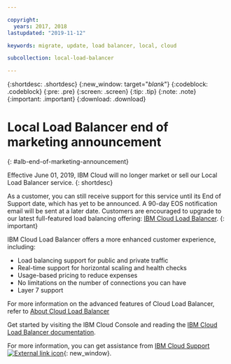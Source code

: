 ```yaml
---

copyright:
  years: 2017, 2018
lastupdated: "2019-11-12"

keywords: migrate, update, load balancer, local, cloud

subcollection: local-load-balancer

---
```


{:shortdesc: .shortdesc}
{:new_window: target="_blank_"}
{:codeblock: .codeblock}
{:pre: .pre}
{:screen: .screen}
{:tip: .tip}
{:note: .note}
{:important: .important}
{:download: .download}

# Local Load Balancer end of marketing announcement
{: #alb-end-of-marketing-announcement}

Effective June 01, 2019, IBM Cloud will no longer market or sell our Local Load Balancer service.
{: shortdesc}

As a customer, you can still receive support for this service until its End of Support date, which has yet to be announced. A 90-day EOS notification email will be sent at a later date. Customers are encouraged to upgrade to our latest full-featured load balancing offering: [IBM Cloud Load Balancer](/docs/loadbalancer-service?topic=loadbalancer-service-getting-started).
{: important}

IBM Cloud Load Balancer offers a more enhanced customer experience, including:

* Load balancing support for public and private traffic
* Real-time support for horizontal scaling and health checks
* Usage-based pricing to reduce expenses
* No limitations on the number of connections you can have
* Layer 7 support

For more information on the advanced features of Cloud Load Balancer, refer to [About Cloud Load Balancer](/docs/loadbalancer-service?topic=loadbalancer-service-about-ibm-cloud-load-balancer)

Get started by visiting the IBM Cloud Console and reading the [IBM Cloud Load Balancer documentation](/docs/loadbalancer-service?topic=loadbalancer-service-getting-started).

For more information, you can get assistance from [IBM Cloud Support ![External link icon](../../icons/launch-glyph.svg "External link icon")](https://www.ibm.com/cloud/support){: new_window}.
